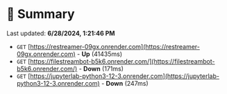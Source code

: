 # 📖 Summary
Last updated: **6/28/2024, 1:21:46 PM**

- `GET` [https://restreamer-09gx.onrender.com](https://restreamer-09gx.onrender.com) - **Up** (41435ms)
- `GET` [https://filestreambot-b5k6.onrender.com/](https://filestreambot-b5k6.onrender.com/) - **Down** (171ms)
- `GET` [https://jupyterlab-python3-12-3.onrender.com](https://jupyterlab-python3-12-3.onrender.com) - **Down** (247ms)
